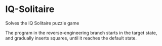 # IQ-Solitaire
Solves the IQ Solitaire puzzle game

The program in the reverse-engineering branch starts in the target state, and gradually inserts squares, until it reaches the default state.

